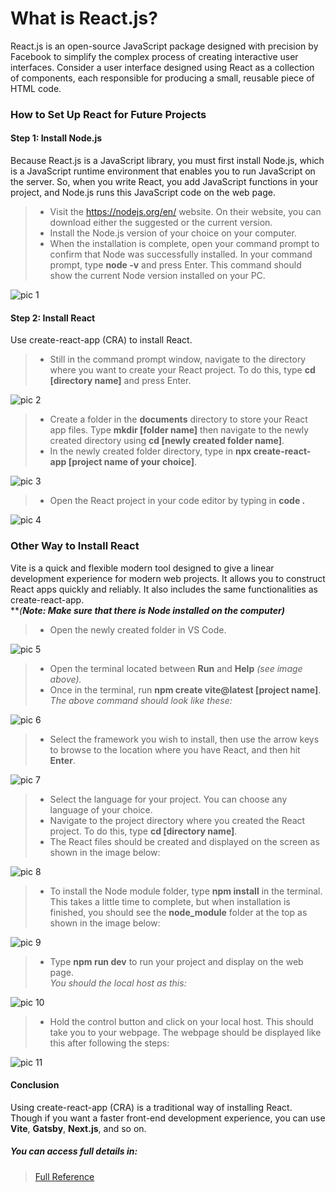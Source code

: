 # What is React.js?
React.js is an open-source JavaScript package designed with precision by Facebook to simplify the complex process of creating interactive user interfaces. Consider a user interface designed using React as a collection of components, each responsible for producing a small, reusable piece of HTML code.

### How to Set Up React  for Future Projects

#### Step 1: Install Node.js
Because React.js is a JavaScript library, you must first install Node.js, which is a JavaScript runtime environment that enables you to run JavaScript on the server. So, when you write React, you add JavaScript functions in your project, and Node.js runs this JavaScript code on the web page.

> - Visit the <https://nodejs.org/en/> website. On their website, you can download either the suggested or the current version.<br>
> - Install the Node.js version of your choice on your computer.<br>
> - When the installation is complete, open your command prompt to confirm that Node was successfully installed. In your command prompt, type **node -v** and press Enter. This command should show the current Node version installed on your PC.<br>

![pic 1](https://www.freecodecamp.org/news/content/images/2024/01/node-version-1.png)<br>
#### Step 2: Install React
Use create-react-app (CRA) to install React.

> - Still in the command prompt window, navigate to the directory where you want to create your React project. To do this, type **cd [directory name]** and press Enter.<br>

![pic 2](https://www.freecodecamp.org/news/content/images/2024/01/Screenshot-1_30_2024-9_53_23-AM.png)<br>

> - Create a folder in the **documents** directory to store your React app files. Type **mkdir [folder name]** then navigate to the newly created directory using **cd [newly created folder name]**.<br>
> - In the newly created folder directory, type in **npx create-react-app [project name of your choice]**.<br>

![pic 3](https://www.freecodecamp.org/news/content/images/2024/01/React-project-2-1.png)<br>

> - Open the React project in your code editor by typing in **code .**<br>

![pic 4](https://www.freecodecamp.org/news/content/images/2024/01/Welcome---reactproject---Visual-Studio-Code-1_30_2024-8_39_40-PM.png)<br>



### Other Way to Install React
Vite is a quick and flexible modern tool designed to give a linear development experience for modern web projects. It allows you to construct React apps quickly and reliably. It also includes the same functionalities as create-react-app.<br>
***(**Note: Make sure that there is Node installed on the computer)***

> - Open the newly created folder in VS Code.<br>

![pic 5](https://www.freecodecamp.org/news/content/images/2024/02/Vite_React---Visual-Studio-Code-2_2_2024-8_10_22-AM.png)<br>

> - Open the terminal located between **Run** and **Help** *(see image above).*<br>
> - Once in the terminal, run **npm create vite@latest [project name]**.<br>
*The above command should look like these:*<br>

![pic 6](https://www.freecodecamp.org/news/content/images/2024/02/Vite_React---Visual-Studio-Code-2_2_2024-8_30_00-AM.png)<br>

> - Select the framework you wish to install, then use the arrow keys to browse to the location where you have React, and then hit **Enter**.<br>

![pic 7](https://www.freecodecamp.org/news/content/images/2024/02/Vite_React---Visual-Studio-Code-2_2_2024-8_36_40-AM.png)<br>
> - Select the language for your project. You can choose any language of your choice.<br>
> - Navigate to the project directory where you created the React project. To do this, type **cd [directory name]**.<br>
> - The React files should be created and displayed on the screen as shown in the image below:<br>

![pic 8](https://www.freecodecamp.org/news/content/images/2024/02/Vite_React---Visual-Studio-Code-2_2_2024-8_49_58-AM.png)<br>
> - To install the Node module folder, type **npm install** in the terminal. This takes a little time to complete, but when installation is finished, you should see the **node_module** folder at the top as shown in the image below:<br>

![pic 9](https://www.freecodecamp.org/news/content/images/2024/02/Vite_React---Visual-Studio-Code-2_2_2024-9_02_48-AM.png)<br>
> -  Type **npm run dev** to run your project and display on the web page.<br>
*You should the local host as this:*<br>

![pic 10](https://www.freecodecamp.org/news/content/images/2024/02/vite.config.js---Vite_React---Visual-Studio-Code-2_2_2024-9_11_55-AM.png)<br>
> - Hold the control button and click on your local host. This should take you to your webpage. The webpage should be displayed like this after following the steps:<br>

![pic 11](https://www.freecodecamp.org/news/content/images/2024/02/Vite---React---Google-Chrome-2_2_2024-9_16_47-AM.png)<br>

#### Conclusion
Using create-react-app (CRA) is a traditional way of installing React. Though if you want a faster front-end development experience, you can use **Vite**, **Gatsby**, **Next.js**, and so on. 

##### You can access full details in:
> <a href="https://www.freecodecamp.org/news/how-to-install-react-a-step-by-step-guide/" target="_blank">Full Reference</a>